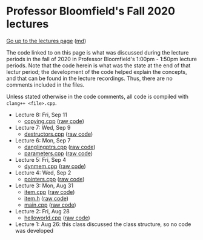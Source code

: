 Professor Bloomfield's Fall 2020 lectures
=========================================

[Go up to the lectures page](../index.html) ([md](../index.md))

The code linked to on this page is what was discussed during the lecture periods in the fall of 2020 in Professor Bloomfield's 1:00pm - 1:50pm lecture periods.  Note that the code herein is what was the state at the end of that lectur period; the development of the code helped explain the concepts, and that can be found in the lecture recordings.  Thus, there are no comments included in the files.

Unless stated otherwise in the code comments, all code is compiled with `clang++ <file>.cpp`.


- Lecture 8: Fri, Sep 11
    - [copying.cpp](lec08/copying.cpp.html) ([raw code](lec08/copying.cpp))
- Lecture 7: Wed, Sep 9
    - [destructors.cpp](lec07/destructors.cpp.html) ([raw code](lec07/destructors.cpp))
- Lecture 6: Mon, Sep 7
    - [danglingptrs.cpp](lec06/danglingptrs.cpp.html) ([raw code](lec06/danglingptrs.cpp))
    - [parameters.cpp](lec06/parameters.cpp.html) ([raw code](lec06/parameters.cpp))
- Lecture 5: Fri, Sep 4
    - [dynmem.cpp](lec05/dynmem.cpp.html) ([raw code](lec05/dynmem.cpp))
- Lecture 4: Wed, Sep 2
    - [pointers.cpp](lec04/pointers.cpp.html) ([raw code](lec04/pointers.cpp))
- Lecture 3: Mon, Aug 31
    - [item.cpp](lec03/item.cpp.html) ([raw code](lec03/item.cpp))
    - [item.h](lec03/item.h.html) ([raw code](lec03/item.h))
    - [main.cpp](lec03/main.cpp.html) ([raw code](lec03/main.cpp))
- Lecture 2: Fri, Aug 28
    - [helloworld.cpp](lec02/helloworld.cpp.html) ([raw code](lec02/helloworld.cpp))
- Lecture 1: Aug 26: this class discussed the class structure, so no code was developed

